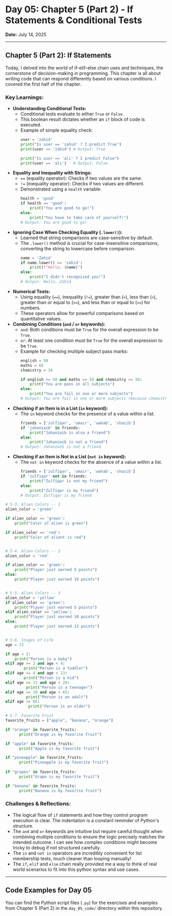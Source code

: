 # Day 05: Chapter 5 (Part 2) - If Statements & Conditional Tests

**Date:** July 14, 2025

---

## Chapter 5 (Part 2): If Statements

Today, I delved into the world of if-elif-else chain uses and techniques, the cornerstone of decision-making in programming. This chapter is all about writing code that can respond differently based on various conditions. I covered the first half of the chapter.

### Key Learnings:

* **Understanding Conditional Tests:**
    * Conditional tests evaluate to either `True` or `False`.
    * This boolean result dictates whether an `if` block of code is executed.
    * Example of simple equality check:
        ```python
        user = 'zahid'
        print("Is user == 'zahid' ? I predict True")
        print(user == 'zahid') # Output: True

        print("Is user == 'ali' ? I predict False")
        print(user == 'ali')   # Output: False
        ```
* **Equality and Inequality with Strings:**
    * `==` (equality operator): Checks if two values are the same.
    * `!=` (inequality operator): Checks if two values are different.
    * Demonstrated using a `health` variable:
        ```python
        health = 'good'
        if health == 'good':
            print("You are good to go!")
        else:
            print("You have to take care of yourself!")
        # Output: You are good to go!
        ```
* **Ignoring Case When Checking Equality (`.lower()`):**
    * Learned that string comparisons are case-sensitive by default.
    * The `.lower()` method is crucial for case-insensitive comparisons, converting the string to lowercase before comparison.
        ```python
        name = 'Zahid'
        if name.lower() == 'zahid':
            print(f"Hello, {name}")
        else:
            print("I didn't recognized you!")
        # Output: Hello, Zahid
        ```
* **Numerical Tests:**
    * Using equality (`==`), inequality (`!=`), greater than (`>`), less than (`<`), greater than or equal to (`>=`), and less than or equal to (`<=`) for numbers.
    * These operators allow for powerful comparisons based on quantitative values.
* **Combining Conditions (`and` / `or` keywords):**
    * `and`: Both conditions must be `True` for the overall expression to be `True`.
    * `or`: At least one condition must be `True` for the overall expression to be `True`.
    * Example for checking multiple subject pass marks:
        ```python
        english = 98
        maths = 65
        chemistry = 34

        if english >= 50 and maths >= 50 and chemistry >= 50:
            print("You are pass in all subjects")
        else:
            print("You are fail in one or more subjects")
        # Output: You are fail in one or more subjects (because chemistry is < 50)
        ```
* **Checking if an Item is in a List (`in` keyword):**
    * The `in` keyword checks for the presence of a value within a list.
        ```python
        friends = ['zulfiqar', 'umair', 'wahab', 'shazib']
        if 'jahanzaib' in friends:
            print("Jahanzaib is also a friend")
        else:
            print("Jahanzaib is not a friend")
        # Output: Jahanzaib is not a friend
        ```
* **Checking if an Item is Not in a List (`not in` keyword):**
    * The `not in` keyword checks for the absence of a value within a list.
        ```python
        friends = ['zulfiqar', 'umair', 'wahab', 'shazib']
        if 'zulfiqar' not in friends:
            print("Zulfiqar is not my friend")
        else:
            print("Zulfiqar is my friend")
        # Output: Zulfiqar is my friend
        ```

```python
# 5-3. Alien Colors -- 1
alien_color = 'green'

if alien_color == 'green':
    print("Color of alien is green")

if alien_color == 'red':
    print("Color of alient is red")


# 5-4. Alien Colors -- 2
alien_color = 'red'

if alien_color == 'green':
    print("Player just earned 5 points")
else:
    print("Player just earned 10 points")


# 5-5. Alien Colors -- 3
alien_color = 'yellow'
if alien_color == 'green':
    print("Player just earned 5 points")
elif alien_color == 'yellow':
    print("Player just earned 10 points")
else:
    print("Player just earned 15 points")


# 5-6. Stages of Life
age = 72

if age < 2:
    print("Person is a baby")
elif age >= 2 and age < 4:
        print("Person is a toddler")
elif age >= 4 and age < 13:
        print("Person is a kid")
elif age >= 13 and age < 20:
         print("Person is a teenager")
elif age >= 20 and age < 65:
         print("Person is an adult")
elif age >= 65:
          print("Person is an elder")

# 5-7. Favorite Fruit
favorite_fruits = ["apple", "banana", "orange"]

if "orange" in favorite_fruits:
      print("Orange is my favorite fruit")

if "apple" in favorite_fruits:
      print("Apple is my favorite fruit")

if "pineapple" in favorite_fruits:
      print("Pineapple is my favorite fruit")
        
if "grapes" in favorite_fruits:
      print("Grape is my favorite fruit")

if "banana" in favorite_fruits:
      print("Banana is my favorite fruit")
```

### Challenges & Reflections:

* The logical flow of `if` statements and how they control program execution is clear. The indentation is a constant reminder of Python's structure.
* The `and` and `or` keywords are intuitive but require careful thought when combining multiple conditions to ensure the logic precisely matches the intended outcome. I can see how complex conditions might become tricky to debug if not structured carefully.
* The `in` and `not in` operators are incredibly convenient for list membership tests, much cleaner than looping manually!
* The `if`, `elif` and `else` chain really provided me a way to think of real world scenarios to fit into this python syntax and use cases.

---

## Code Examples for Day 05

You can find the Python script files (`.py`) for the exercises and examples from Chapter 5 (Part 2) in the `day_05_code/` directory within this repository.
